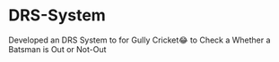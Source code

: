 # DRS-System
Developed an DRS System to for Gully Cricket😂 to Check a Whether a Batsman is Out or Not-Out
